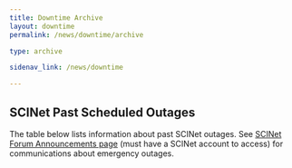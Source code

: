 ```yaml
---
title: Downtime Archive
layout: downtime
permalink: /news/downtime/archive

type: archive

sidenav_link: /news/downtime

---
```



## SCINet Past Scheduled Outages

The table below lists information about past SCINet outages. See [SCINet Forum Announcements page](https://forum.scinet.usda.gov/c/announcements/6) (must have a SCINet account to access) for communications about emergency outages.


